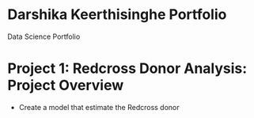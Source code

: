 # Darshika Keerthisinghe Portfolio
Data Science Portfolio

# Project 1: Redcross Donor Analysis: Project Overview

* Create a model that estimate the Redcross donor
